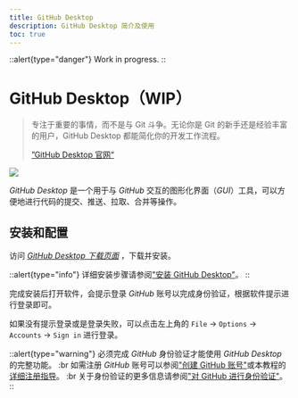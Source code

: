 ```yaml
---
title: GitHub Desktop
description: GitHub Desktop 简介及使用
toc: true
---
```


::alert{type="danger"}
Work in progress.
::

# GitHub Desktop（WIP）

>专注于重要的事情，而不是与 Git 斗争。无论你是 Git 的新手还是经验丰富的用户，GitHub Desktop 都能简化你的开发工作流程。
>
> [”GitHub Desktop 官网“](https://desktop.github.com/)

![](/img/7/3/github-desktop.png)

*GitHub Desktop* 是一个用于与 *GitHub* 交互的图形化界面（*GUI*）工具，可以方便地进行代码的提交、推送、拉取、合并等操作。

## 安装和配置

访问 [*GitHub Desktop 下载页面*](https://desktop.github.com/) ，下载并安装。

::alert{type="info"}
详细安装步骤请参阅["安装 GitHub Desktop"](https://docs.github.com/zh/desktop/installing-and-configuring-github-desktop/installing-and-authenticating-to-github-desktop/installing-github-desktop)。
::

完成安装后打开软件，会提示登录 *GitHub* 账号以完成身份验证，根据软件提示进行登录即可。

如果没有提示登录或是登录失败，可以点击左上角的 `File` -> `Options` -> `Accounts` -> `Sign in` 进行登录。

::alert{type="warning"}
必须完成 *GitHub* 身份验证才能使用 *GitHub Desktop* 的完整功能。 :br
如需注册 *GitHub* 账号可以参阅["创建 GitHub 账号"](https://docs.github.com/zh/github/getting-started-with-github/signing-up-for-a-new-github-account)或本教程的[详细注册指导](./github-sign-up.md)。 :br
关于身份验证的更多信息请参阅["对 GitHub 进行身份验证"](https://docs.github.com/zh/desktop/installing-and-configuring-github-desktop/installing-and-authenticating-to-github-desktop/authenticating-to-github)。
::